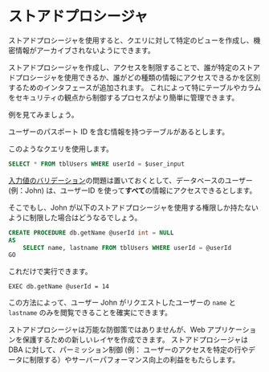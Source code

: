 ストアドプロシージャ
=================

ストアドプロシージャを使用すると、クエリに対して特定のビューを作成し、機密情報がアーカイブされないようにできます。

ストアドプロシージャを作成し、アクセスを制限することで、誰が特定のストアドプロシージャを使用できるか、誰がどの種類の情報にアクセスできるかを区別するためのインタフェースが追加されます。
これによって特にテーブルやカラムをセキュリティの観点から制御するプロセスがより簡単に管理できます。

例を見てみましょう。

ユーザーのパスポート ID を含む情報を持つテーブルがあるとします。

このようなクエリを使用します。

```SQL
SELECT * FROM tblUsers WHERE userId = $user_input
```

[入力値のバリデーション][1]の問題は置いておくとして、データベースのユーザー (例：John) は、ユーザーID を使って**すべて**の情報にアクセスできるとします。

そこでもし、John が以下のストアドプロシージャを使用する権限しか持たないように制限した場合はどうなるでしょう。

```SQL
CREATE PROCEDURE db.getName @userId int = NULL
AS
    SELECT name, lastname FROM tblUsers WHERE userId = @userId
GO
```

これだけで実行できます。

```
EXEC db.getName @userId = 14
```

この方法によって、ユーザー John がリクエストしたユーザーの `name` と `lastname` のみを閲覧できることを確実にできます。

ストアドプロシージャは万能な防御策ではありませんが、Web アプリケーションを保護するための新しいレイヤを作成できます。
ストアドプロシージャは DBA に対して、パーミッション制御 (例： ユーザーのアクセスを特定の行やデータに制限する）やサーバーパフォーマンス向上の利益をもたらします。

[1]: /input-validation/README.md
